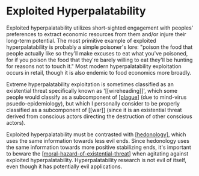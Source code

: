 # Exploited Hyperpalatability

Exploited hyperpalatability utilizes short-sighted engagement with peoples' preferences to extract economic resources from them and/or injure their long-term potential.  The most primitive example of exploited hyperpalatability is probably a simple poisoner's lore: "poison the food that people actually like so they'll make excuses to eat what you've poisoned, for if you poison the food that they're barely willing to eat they'll be hunting for reasons not to touch it."  Most modern hyperpalatability exploitation occurs in retail, though it is also endemic to food economics more broadly.

Extreme hyperpalatability exploitation is sometimes classified as an existential threat specifically known as '[[wireheading]]', which some people would classify as a subcomponent of [[plague]] (due to mind-virus psuedo-epidemiology), but which I personally consider to be properly classified as a subcomponent of [[war]] (since it is an existential threat derived from conscious actors directing the destruction of other conscious actors).

Exploited hyperpalatability must be contrasted with [[hedonology]], which uses the same information towards less evil ends.  Since hedonology uses the same information towards more positive stabilizing ends, it's important to beware the [[moral-hazard-of-existential-threat]] when agitating against exploited hyperpalatability.  Hyperpalatability research is not evil of itself, even though it has potentially evil applications.

[//begin]: # "Autogenerated link references for markdown compatibility"
[plague]: plague "Plague"
[hedonology]: hedonology "Hedonology"
[moral-hazard-of-existential-threat]: moral-hazard-of-existential-threat "Moral Hazard of Existential Threat"
[//end]: # "Autogenerated link references"